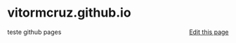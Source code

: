 # vitormcruz.github.io

<a style="float: right;" href="{{site.github.repository_url}}/edit/{{site.github.branch}}/{{page.path}}">Edit this page</a>

teste github pages
